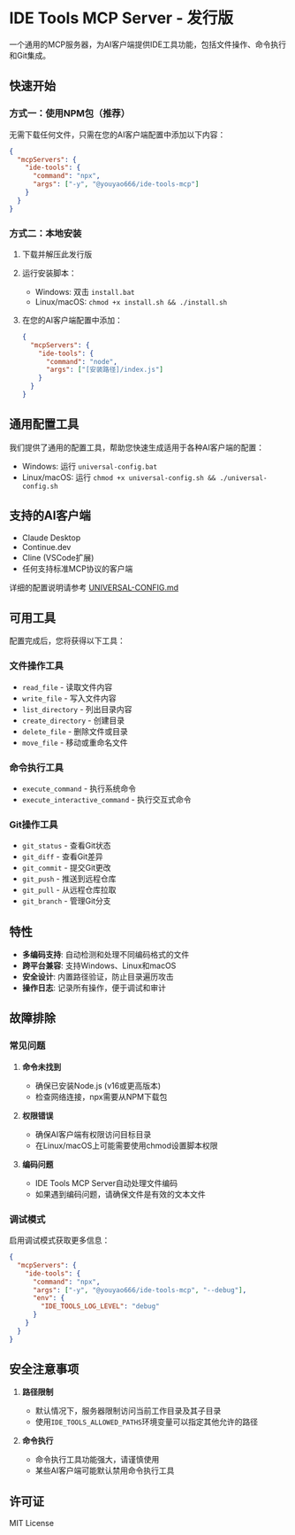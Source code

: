 # IDE Tools MCP Server - 发行版

一个通用的MCP服务器，为AI客户端提供IDE工具功能，包括文件操作、命令执行和Git集成。

## 快速开始

### 方式一：使用NPM包（推荐）

无需下载任何文件，只需在您的AI客户端配置中添加以下内容：

```json
{
  "mcpServers": {
    "ide-tools": {
      "command": "npx",
      "args": ["-y", "@youyao666/ide-tools-mcp"]
    }
  }
}
```

### 方式二：本地安装

1. 下载并解压此发行版
2. 运行安装脚本：
   - Windows: 双击 `install.bat`
   - Linux/macOS: `chmod +x install.sh && ./install.sh`

3. 在您的AI客户端配置中添加：
   ```json
   {
     "mcpServers": {
       "ide-tools": {
         "command": "node",
         "args": ["[安装路径]/index.js"]
       }
     }
   }
   ```

## 通用配置工具

我们提供了通用的配置工具，帮助您快速生成适用于各种AI客户端的配置：

- Windows: 运行 `universal-config.bat`
- Linux/macOS: 运行 `chmod +x universal-config.sh && ./universal-config.sh`

## 支持的AI客户端

- Claude Desktop
- Continue.dev
- Cline (VSCode扩展)
- 任何支持标准MCP协议的客户端

详细的配置说明请参考 [UNIVERSAL-CONFIG.md](UNIVERSAL-CONFIG.md)

## 可用工具

配置完成后，您将获得以下工具：

### 文件操作工具
- `read_file` - 读取文件内容
- `write_file` - 写入文件内容
- `list_directory` - 列出目录内容
- `create_directory` - 创建目录
- `delete_file` - 删除文件或目录
- `move_file` - 移动或重命名文件

### 命令执行工具
- `execute_command` - 执行系统命令
- `execute_interactive_command` - 执行交互式命令

### Git操作工具
- `git_status` - 查看Git状态
- `git_diff` - 查看Git差异
- `git_commit` - 提交Git更改
- `git_push` - 推送到远程仓库
- `git_pull` - 从远程仓库拉取
- `git_branch` - 管理Git分支

## 特性

- **多编码支持**: 自动检测和处理不同编码格式的文件
- **跨平台兼容**: 支持Windows、Linux和macOS
- **安全设计**: 内置路径验证，防止目录遍历攻击
- **操作日志**: 记录所有操作，便于调试和审计

## 故障排除

### 常见问题

1. **命令未找到**
   - 确保已安装Node.js (v16或更高版本)
   - 检查网络连接，npx需要从NPM下载包

2. **权限错误**
   - 确保AI客户端有权限访问目标目录
   - 在Linux/macOS上可能需要使用chmod设置脚本权限

3. **编码问题**
   - IDE Tools MCP Server自动处理文件编码
   - 如果遇到编码问题，请确保文件是有效的文本文件

### 调试模式

启用调试模式获取更多信息：

```json
{
  "mcpServers": {
    "ide-tools": {
      "command": "npx",
      "args": ["-y", "@youyao666/ide-tools-mcp", "--debug"],
      "env": {
        "IDE_TOOLS_LOG_LEVEL": "debug"
      }
    }
  }
}
```

## 安全注意事项

1. **路径限制**
   - 默认情况下，服务器限制访问当前工作目录及其子目录
   - 使用`IDE_TOOLS_ALLOWED_PATHS`环境变量可以指定其他允许的路径

2. **命令执行**
   - 命令执行工具功能强大，请谨慎使用
   - 某些AI客户端可能默认禁用命令执行工具

## 许可证

MIT License